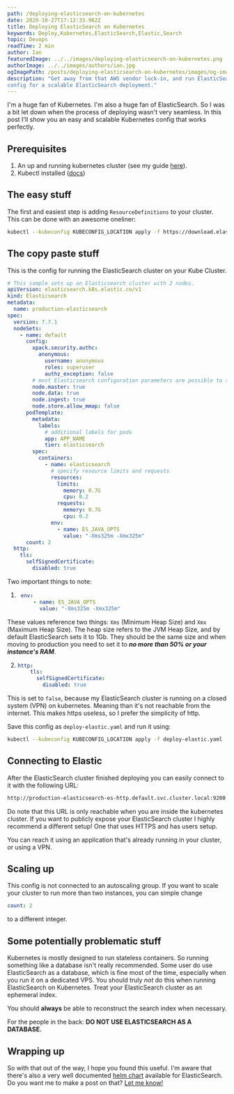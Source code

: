 ```yaml
---
path: /deploying-elasticsearch-on-kubernetes
date: 2020-10-27T17:12:33.962Z
title: Deploying ElasticSearch on Kubernetes
keywords: Deploy,Kubernetes,ElasticSearch,Elastic,Search
topic: Devops
readTime: 2 min
author: Ian
featuredImage: ../../images/deploying-elasticsearch-on-kubernetes.png
authorImage: ../../images/authors/ian.jpg
ogImagePath: /posts/deploying-elasticsearch-on-kubernetes/images/og-image.png
description: "Get away from that AWS vendor lock-in, and run ElasticSearch yourself! This guide is centered around a great 
config for a scalable ElasticSearch deployment."
---
```

I'm a huge fan of Kubernetes. I'm also a huge fan of ElasticSearch. So I was a bit let down when the process of 
deploying wasn't very seamless. In this post I'll show you an easy and scalable Kubernetes config 
that works perfectly.

## Prerequisites
1. An up and running kubernetes cluster (see my guide [here](/setting-up-kubernetes-with-rancher-on-hetzner)).
2. Kubectl installed ([docs](https://kubernetes.io/docs/tasks/tools/install-kubectl/))
   
## The easy stuff
The first and easiest step is adding `ResourceDefinitions` to your cluster. This can be done with an awesome oneliner:
```bash
kubectl --kubeconfig KUBECONFIG_LOCATION apply -f https://download.elastic.co/downloads/eck/1.2.1/all-in-one.yaml
```

## The copy paste stuff
This is the config for running the ElasticSearch cluster on your Kube Cluster.
```yaml
# This sample sets up an Elasticsearch cluster with 2 nodes.
apiVersion: elasticsearch.k8s.elastic.co/v1
kind: Elasticsearch
metadata:
  name: production-elasticsearch
spec:
  version: 7.7.1
  nodeSets:
    - name: default
      config:
        xpack.security.authc:
          anonymous:
            username: anonymous
            roles: superuser
            authz_exception: false
        # most Elasticsearch configuration parameters are possible to set, e.g: node.attr.attr_name: attr_value
        node.master: true
        node.data: true
        node.ingest: true
        node.store.allow_mmap: false
      podTemplate:
        metadata:
          labels:
            # additional labels for pods
            app: APP_NAME
            tier: elasticsearch
        spec:
          containers:
            - name: elasticsearch
              # specify resource limits and requests
              resources:
                limits:
                  memory: 0.7G
                  cpu: 0.2
                requests:
                  memory: 0.7G
                  cpu: 0.2
              env:
                - name: ES_JAVA_OPTS
                  value: "-Xms325m -Xmx325m"
      count: 2
  http:
    tls:
      selfSignedCertificate:
        disabled: true
```

Two important things to note:
1. ```yaml
    env:
        - name: ES_JAVA_OPTS
          value: "-Xms325m -Xmx325m" 
   ```

These values reference two things: `Xms` (Minimum Heap Size) and `Xmx` (Maximum Heap Size). The heap size refers to the 
JVM Heap Size, and by default ElasticSearch sets it to 1Gb. They should be the same size and when moving to production you need to set it 
to ***no more than 50% or your instance's RAM***.

2. ```yaml
   http:
       tls:
         selfSignedCertificate:
           disabled: true 
   ```

This is set to `false`, because my ElasticSearch cluster is running on a closed system (VPN) on kubernetes. Meaning than 
it's not reachable from the internet. This makes https useless, so I prefer the simplicity of http.

Save this config as `deploy-elastic.yaml` and run it using:

```bash
kubectl --kubeconfig KUBECONFIG_LOCATION apply -f deploy-elastic.yaml
```

## Connecting to Elastic
After the ElasticSearch cluster finished deploying you can easily connect to it with the following URL:
```bash
http://production-elasticsearch-es-http.default.svc.cluster.local:9200
```
Do note that this URL is only reachable when you are inside the kubernetes cluster. If you want to publicly expose your 
ElasticSearch cluster I highly recommend a different setup! One that uses HTTPS and has users setup.

You can reach it using an application that's already running in your cluster, or using a VPN.

## Scaling up
This config is not connected to an autoscaling group. If you want to scale your cluster to run more than two instances, you can simple change 
```yaml
count: 2
```
to a different integer.

## Some potentially problematic stuff
Kubernetes is mostly designed to run stateless containers. So running something like a database isn't really recommended. 
Some user do use ElasticSearch as a database, which is fine most of the time, especially when you run it on a dedicated VPS.
You should truly *not* do this when running ElasticSearch on Kubernetes. Treat your ElasticSearch cluster as an ephemeral index.

You should **always** be able to reconstruct the search index when necessary.   

For the people in the back:
**DO NOT USE ELASTICSEARCH AS A DATABASE.**

## Wrapping up
So with that out of the way, I hope you found this useful. I'm aware that there's also a very well documented [helm chart](https://github.com/elastic/helm-charts/tree/master/elasticsearch) available for ElasticSearch.
Do you want me to make a post on that? [Let me know!](https://iankok.com/contact) 
